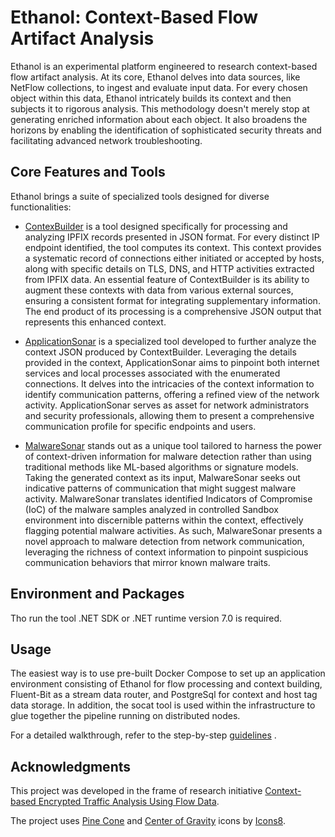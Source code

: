 # Ethanol: Context-Based Flow Artifact Analysis

Ethanol is an experimental platform engineered to research context-based flow artifact analysis. At its core, Ethanol delves into data sources, like NetFlow collections, to ingest and evaluate input data. For every chosen object within this data, Ethanol intricately builds its context and then subjects it to rigorous analysis. This methodology doesn't merely stop at generating enriched information about each object. It also broadens the horizons by enabling the identification of sophisticated security threats and facilitating advanced network troubleshooting.


## Core Features and Tools

Ethanol brings a suite of specialized tools designed for diverse functionalities:

* [ContexBuilder](Source/Ethanol.ContextBuilder/Readme.md) is a tool designed specifically for processing and analyzing IPFIX records presented in JSON format. For every distinct IP endpoint identified, the tool computes its context. This context provides a systematic record of connections either initiated or accepted by hosts, along with specific details on TLS, DNS, and HTTP activities extracted from IPFIX data. An essential feature of ContextBuilder is its ability to augment these contexts with data from various external sources, ensuring a consistent format for integrating supplementary information. The end product of its processing is a comprehensive JSON output that represents this enhanced context. 

* [ApplicationSonar](Source/Ethanol.ApplicationSonar/Readme.md) is a specialized tool developed to further analyze the context JSON produced by ContextBuilder. Leveraging the details provided in the context, ApplicationSonar aims to pinpoint both internet services and local processes associated with the enumerated connections. It delves into the intricacies of the context information to identify communication patterns, offering a refined view of the network activity. ApplicationSonar serves as asset for network administrators and security professionals, allowing them to present a comprehensive communication profile for specific endpoints and users.

* [MalwareSonar](Source/Ethanol.MalwareSonar/Readme.md) stands out as a unique tool tailored to harness the power of context-driven information for malware detection rather than using traditional methods like ML-based algorithms or signature models. Taking the generated context as its input, MalwareSonar seeks out indicative patterns of communication that might suggest malware activity. MalwareSonar translates identified Indicators of Compromise (IoC) of the malware samples analyzed in controlled Sandbox environment into discernible patterns within the context, effectively flagging potential malware activities. As such, MalwareSonar presents a novel approach to malware detection from network communication, leveraging the richness of context information to pinpoint suspicious communication behaviors that mirror known malware traits.

## Environment and Packages

Tho run the tool .NET SDK or .NET runtime version 7.0 is required.

## Usage

The easiest way is to use pre-built Docker Compose to set up an application environment consisting of  Ethanol for flow processing and context building, Fluent-Bit as a stream data router, and PostgreSql for context and host tag data storage.
In addition, the socat tool is used within the infrastructure to glue together the pipeline running on distributed nodes.

For a detailed walkthrough, refer to the step-by-step [guidelines](Publish/Docker/Readme.md) .

## Acknowledgments

This project was developed in the frame of research initiative [Context-based Encrypted Traffic Analysis Using Flow Data](https://www.fit.vut.cz/research/project/1445/.en).

The project uses [Pine Cone](https://icons8.com/icon/MrEybNsoqQoH/pine-cone") and [Center of Gravity](https://icons8.com/icon/JnSQSAhuEi7B/center-of-gravity) icons by [Icons8](https://icons8.com).
